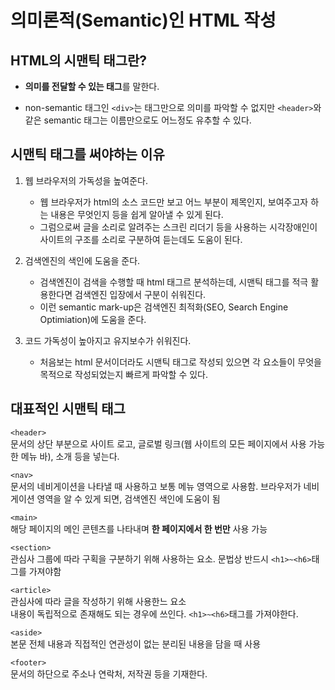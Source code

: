 # 의미론적(Semantic)인 HTML 작성

## HTML의 시맨틱 태그란?

* **의미를 전달할 수 있는 태그**를 말한다.

* non-semantic 태그인 `<div>`는 태그만으로 의미를 파악할 수 없지만 `<header>`와 같은 semantic 태그는 이름만으로도 어느정도 유추할 수 있다.

## 시맨틱 태그를 써야하는 이유

1. 웹 브라우저의 가독성을 높여준다.  
   * 웹 브라우저가 html의 소스 코드만 보고 어느 부분이 제목인지, 보여주고자 하는 내용은 무엇인지 등을 쉽게 알아낼 수 있게 된다.  
   * 그럼으로써 글을 소리로 알려주는 스크린 리더기 등을 사용하는 시각장애인이 사이트의 구조를 소리로 구분하여 듣는데도 도움이 된다.  

2. 검색엔진의 색인에 도움을 준다.
    * 검색엔진이 검색을 수행할 때 html 태그르 분석하는데, 시맨틱 태그를 적극 활용한다면 검색엔진 입장에서 구분이 쉬워진다. 
    * 이런 semantic mark-up은 검색엔진 최적화(SEO, Search Engine Optimiation)에 도움을 준다.

3. 코드 가독성이 높아지고 유지보수가 쉬워진다.
   * 처음보는 html 문서이더라도 시맨틱 태그로 작성되 있으면 각 요소들이 무엇을 목적으로 작성되었는지 빠르게 파악할 수 있다.  

## 대표적인 시맨틱 태그

`<header>`  
문서의 상단 부분으로 사이트 로고, 글로벌 링크(웹 사이트의 모든 페이지에서 사용 가능한 메뉴 바), 소개 등을 넣는다.

`<nav>`  
문서의 네비게이션을 나타낼 때 사용하고 보통 메뉴 영역으로 사용함. 브라우저가 네비게이션 영역을 알 수 있게 되면, 검색엔진 색인에 도움이 됨  

`<main>`  
해당 페이지의 메인 콘텐츠를 나타내며 **한 페이지에서 한 번만** 사용 가능  

`<section>`  
관심사 그룹에 따라 구획을 구분하기 위해 사용하는 요소. 문법상 반드시 `<h1>~<h6>`태그를 가져야함

`<article>`  
관심사에 따라 글을 작성하기 위해 사용한느 요소  
내용이 독립적으로 존재해도 되는 경우에 쓰인다. `<h1>~<h6>`태그를 가져야한다.

`<aside>`  
본문 전체 내용과 직접적인 연관성이 없는 분리된 내용을 담을 때 사용  

`<footer>`  
문서의 하단으로 주소나 연락처, 저작권 등을 기재한다.